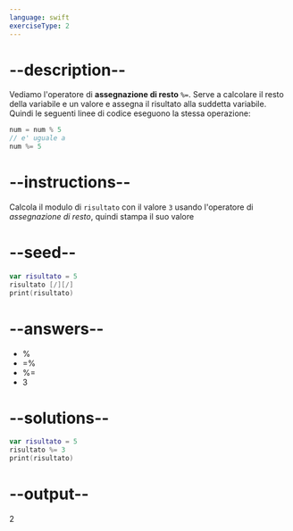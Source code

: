 ```yaml
---
language: swift
exerciseType: 2
---
```


# --description--

Vediamo l'operatore di **assegnazione di resto** `%=`.
Serve a calcolare il resto della variabile e un valore e assegna il risultato alla suddetta variabile.
Quindi le seguenti linee di codice eseguono la stessa operazione:
```swift
num = num % 5
// e' uguale a
num %= 5
```

# --instructions--

Calcola il modulo di `risultato` con il valore `3` usando l'operatore di *assegnazione di resto*, quindi stampa il suo valore

# --seed--

```swift
var risultato = 5
risultato [/][/]
print(risultato)
```

# --answers--

- % 
- =% 
- %= 
- 3

# --solutions--

```swift
var risultato = 5
risultato %= 3
print(risultato)
```

# --output--

2

